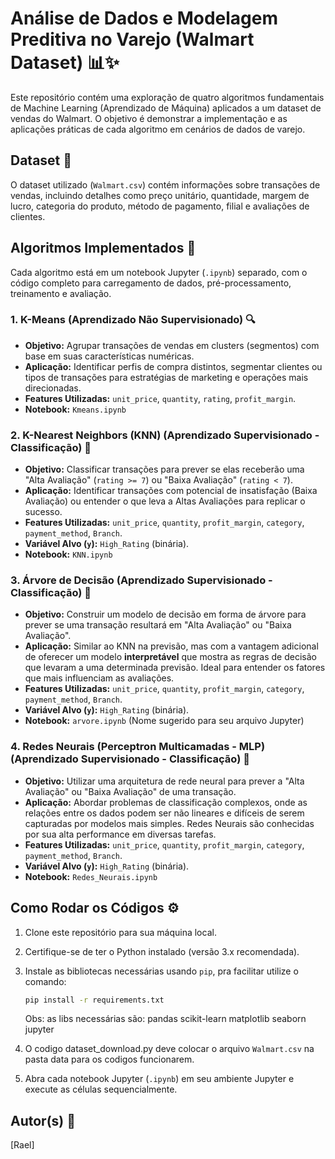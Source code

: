 # Análise de Dados e Modelagem Preditiva no Varejo (Walmart Dataset) 📊✨

Este repositório contém uma exploração de quatro algoritmos fundamentais de Machine Learning (Aprendizado de Máquina) aplicados a um dataset de vendas do Walmart. O objetivo é demonstrar a implementação e as aplicações práticas de cada algoritmo em cenários de dados de varejo.

## Dataset 📁

O dataset utilizado (`Walmart.csv`) contém informações sobre transações de vendas, incluindo detalhes como preço unitário, quantidade, margem de lucro, categoria do produto, método de pagamento, filial e avaliações de clientes.

## Algoritmos Implementados 🚀

Cada algoritmo está em um notebook Jupyter (`.ipynb`) separado, com o código completo para carregamento de dados, pré-processamento, treinamento e avaliação.

### 1. K-Means (Aprendizado Não Supervisionado) 🔍

* **Objetivo:** Agrupar transações de vendas em clusters (segmentos) com base em suas características numéricas.
* **Aplicação:** Identificar perfis de compra distintos, segmentar clientes ou tipos de transações para estratégias de marketing e operações mais direcionadas.
* **Features Utilizadas:** `unit_price`, `quantity`, `rating`, `profit_margin`.
* **Notebook:** `Kmeans.ipynb` 

### 2. K-Nearest Neighbors (KNN) (Aprendizado Supervisionado - Classificação) 🤝

* **Objetivo:** Classificar transações para prever se elas receberão uma "Alta Avaliação" (`rating >= 7`) ou "Baixa Avaliação" (`rating < 7`).
* **Aplicação:** Identificar transações com potencial de insatisfação (Baixa Avaliação) ou entender o que leva a Altas Avaliações para replicar o sucesso.
* **Features Utilizadas:** `unit_price`, `quantity`, `profit_margin`, `category`, `payment_method`, `Branch`.
* **Variável Alvo (`y`):** `High_Rating` (binária).
* **Notebook:** `KNN.ipynb`

### 3. Árvore de Decisão (Aprendizado Supervisionado - Classificação) 🌳

* **Objetivo:** Construir um modelo de decisão em forma de árvore para prever se uma transação resultará em "Alta Avaliação" ou "Baixa Avaliação".
* **Aplicação:** Similar ao KNN na previsão, mas com a vantagem adicional de oferecer um modelo **interpretável** que mostra as regras de decisão que levaram a uma determinada previsão. Ideal para entender os fatores que mais influenciam as avaliações.
* **Features Utilizadas:** `unit_price`, `quantity`, `profit_margin`, `category`, `payment_method`, `Branch`.
* **Variável Alvo (`y`):** `High_Rating` (binária).
* **Notebook:** `arvore.ipynb` (Nome sugerido para seu arquivo Jupyter)

### 4. Redes Neurais (Perceptron Multicamadas - MLP) (Aprendizado Supervisionado - Classificação) 🧠

* **Objetivo:** Utilizar uma arquitetura de rede neural para prever a "Alta Avaliação" ou "Baixa Avaliação" de uma transação.
* **Aplicação:** Abordar problemas de classificação complexos, onde as relações entre os dados podem ser não lineares e difíceis de serem capturadas por modelos mais simples. Redes Neurais são conhecidas por sua alta performance em diversas tarefas.
* **Features Utilizadas:** `unit_price`, `quantity`, `profit_margin`, `category`, `payment_method`, `Branch`.
* **Variável Alvo (`y`):** `High_Rating` (binária).
* **Notebook:** `Redes_Neurais.ipynb`

## Como Rodar os Códigos ⚙️

1.  Clone este repositório para sua máquina local.
2.  Certifique-se de ter o Python instalado (versão 3.x recomendada).
3.  Instale as bibliotecas necessárias usando `pip`, pra facilitar utilize o comando:
    ```bash
    pip install -r requirements.txt 
    ```
    Obs: as libs necessárias são: pandas scikit-learn matplotlib seaborn jupyter

5.  O codigo dataset_download.py deve colocar o arquivo `Walmart.csv` na pasta data para os codigos funcionarem.
6.  Abra cada notebook Jupyter (`.ipynb`) em seu ambiente Jupyter e execute as células sequencialmente.

## Autor(s) 👤

[Rael]
